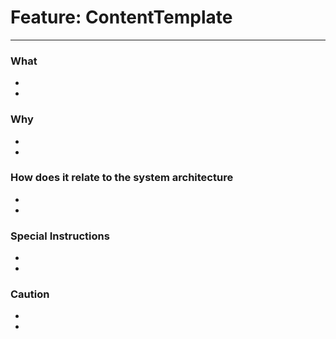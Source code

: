 # Feature: ContentTemplate
--------------------------------------------------------

### What

-
-

### Why

-
-

### How does it relate to the system architecture

-
-

### Special Instructions

-
-


### Caution

-
-
